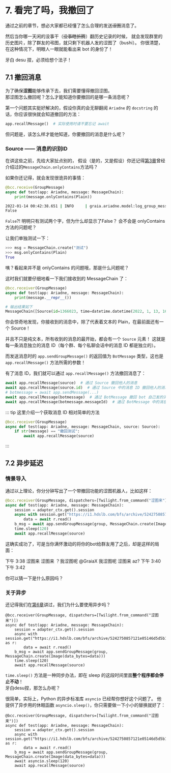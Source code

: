 # 7. 看完了吗，我撤回了

通过之前的章节，想必大家都已经懂了怎么合理的发送~~涩图~~消息了。

然后当你哪一天闲的没事干（~~没事瞎折腾~~）翻历史记录的时候，
就会发现群里的历史图片，除了群友的弔图，就只剩下机器人发的涩图了（bushi）。
你很清楚，在这种情况下，明眼人一眼就能看出来 bot 的身份了！

牙白 desu 捏，必须给想个法子！

## 7.1 撤回消息

为了确保**涩图**能够传承下去，我们需要懂得撤回涩图。  
那涩图怎么撤回呢？怎么才能知道你要撤回的是哪一条消息呢？

第一个问题其实挺好解决的，假设你真的会无聊翻阅 `Ariadne` 的 `docstring` 的话，你应该很快就会知道撤回的方法：

``` python
app.recallMessage()  # 实际使用时请不要忘记 await
```

但问题是，该怎么样才能他知道，你要撤回的消息是什么呢？

### Source —— 消息的识别ID

在讲这些之前，先给大家扯点别的，
假设（是的，又是假设）你还记得[第3章](./3_1_ero_comes.md#_3-1-4-怎么操作-messagechain)曾经介绍过的`MessageChain.onlyContains`方法吗？

如果你还记得，就会发现很诡异的事情：

``` python
@bcc.receive(GroupMessage)
async def test(app: Ariadne, message: MessageChain):
    print(message.onlyContains(Plain))
```

``` bash
2022-01-14 00:42:38.651 | INFO     | graia.ariadne.model:log_group_message:106 - 114514: [GraiaCommunity(1919810)] GraiaX(10086) -> '测试'
False
```

`False`?! 明明只有测试两个字，但为什么却显示了False？
会不会是 onlyContains 方法的问题呢？

让我们单独测试一下：

``` python
>>> msg = MessageChain.create("测试")
>>> msg.onlyContains(Plain)
True
```

咦？看起来并不是 onlyContains 的问题哦，那是什么问题呢？

这时我们就要仔细地看一下我们接收到的 MessageChain 了：

``` python
@bcc.receiver(GroupMessage)
async def test(app: Ariadne, message: MessageChain):
    print(message.__repr__())
```

``` python
# 输出结果如下
MessageChain([Source(id=1366023, time=datetime.datetime(2022, 1, 13, 16, 42, 38, tzinfo=datetime.timezone.utc)), Plain(text='测试')])
```

你会惊奇地发现，你接收到的消息中，除了代表着文本的 Plain，在最前面还有一个 Source！

并且不只是纯文本，所有收到的消息的最开始，都会有一个 `Source` 元素！
这就是每一条消息独立的消息 ID（每个群、每个私聊会话中的消息 ID 都是独立的）。

而发送消息时的 `app.sendGroupMessage()` 的返回值为 `BotMessage` 类型，这也是 `app.recallMessage()` 方法所需的参数！

有了消息 ID，我们就可以通过 `app.recallMessage()` 方法撤回消息了：

``` python
await app.recallMessage(source)  # 通过 Source 撤回他人的消息
await app.recallMessage(source.id)  # 通过 Source 中的消息 ID 撤回他人的消息
# botmessage = await app.sendMessage(...)
await app.recallMessage(botmessage)  # 通过 BotMessage 撤回 bot 自己发的消息
await app.recallMessage(botmessage.messageId)  # 通过 BotMessage 中的消息 ID 撤回 bot 自己发的消息
```

::: tip
这里介绍一个获取消息 ID 相对简单的方法

``` python
@bcc.receiver(GroupMessage)
async def test(app: Ariadne, message: MessageChain, source: Source):
    if str(message) == "撤回测试":
        await app.recallMessage(source)
```

:::

## 7.2 异步延迟

### 情景导入

通过以上理论，你分分钟写出了一个带撤回功能的涩图机器人，比如这样：

``` python
@bcc.receiver(GroupMessage, dispatchers=[Twilight.from_command("涩图来")])
async def test(app: Ariadne, message: MessageChain):
    session = adapter_ctx.get().session
    async with session.get("https://i1.hdslb.com/bfs/archive/5242750857121e05146d5d5b13a47a2a6dd36e98.jpg") as r:
        data = await r.read()
    b_msg = await app.sendGroupMessage(group, MessageChain.create(Image(data_bytes=data)))
    time.sleep(120)
    await app.recallMessage(source)
```

这确实成功了，可是当你满怀激动的将你的bot给群友用了之后，却是这样的局面：

<ChatWindow title="Graia Framework Community">
  <ChatToast>下午 3:38</ChatToast>
  <ChatMsg name="群菜鸮" avatar="http://q1.qlogo.cn/g?b=qq&nk=2948531755&s=640">涩图来</ChatMsg>
  <ChatImg name="EroEroBot" avatar="/avatar/ero.webp" src="/images/tutorials/7_ero_pic_1.webp"></ChatImg>
  <ChatMsg name="群菜鸡" avatar="http://q1.qlogo.cn/g?b=qq&nk=1450069615&s=640">涩图来</ChatMsg>
  <ChatMsg name="群菜鸡" avatar="http://q1.qlogo.cn/g?b=qq&nk=1450069615&s=640">？我涩图呢</ChatMsg>
  <ChatMsg name="群菜鸡" avatar="http://q1.qlogo.cn/g?b=qq&nk=1450069615&s=640"><a>@GraiaX</a> 我涩图呢</ChatMsg>
  <ChatMsg name="GraiaX" onright>涩图来</ChatMsg>
  <ChatMsg name="GraiaX" onright>az?</ChatMsg>
  <ChatToast>下午 3:40</ChatToast>
  <ChatImg name="EroEroBot" avatar="/avatar/ero.webp" src="/images/tutorials/7_ero_pic_2.webp"></ChatImg>
  <ChatToast>下午 3:42</ChatToast>
  <ChatImg name="EroEroBot" avatar="/avatar/ero.webp" src="/images/tutorials/7_ero_pic_3.webp"></ChatImg>
</ChatWindow>

你可以猜一下是什么原因吗？

### 关于异步

还记得我们在[第6章](./6_ero_from_net.html#为啥要用-aiohttp)讲过，我们为什么要使用异步吗？

``` python{7}
@bcc.receiver(GroupMessage, dispatchers=[Twilight.from_command("涩图来")])
async def test(app: Ariadne, message: MessageChain):
    session = adapter_ctx.get().session
    async with session.get("https://i1.hdslb.com/bfs/archive/5242750857121e05146d5d5b13a47a2a6dd36e98.jpg") as r:
        data = await r.read()
    b_msg = await app.sendGroupMessage(group, MessageChain.create(Image(data_bytes=data)))
    time.sleep(120)
    await app.recallMessage(source)
```

`time.sleep()` 方法是一种同步办法，即在 sleep 的这段时间里面**整个程序都会停止不动**！  
牙白desu捏，那怎么办呢？

很简单，实际上，Python 的异步标准库 `asyncio` 已经帮你想好这个问题了。
他提供了异步用的休眠函数 `asyncio.sleep()`，你只需要做一下小小的替换就好了：

``` python{7}
@bcc.receiver(GroupMessage, dispatchers=[Twilight.from_command("涩图来")])
async def test(app: Ariadne, message: MessageChain):
    session = adapter_ctx.get().session
    async with session.get("https://i1.hdslb.com/bfs/archive/5242750857121e05146d5d5b13a47a2a6dd36e98.jpg") as r:
        data = await r.read()
    b_msg = await app.sendGroupMessage(group, MessageChain.create(Image(data_bytes=data)))
    await asyncio.sleep(120)
    await app.recallMessage(source)
```
